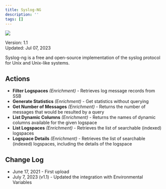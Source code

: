 ```yaml
---
title: Syslog-NG
description: ''
tags: []
---
```


![](/img/platform-services/automation-service/app-central/logos/syslog-ng.png)

Version: 1.1  
Updated: Jul 07, 2023

Syslog-ng is a free and open-source implementation of the syslog protocol for Unix and Unix-like systems.

## Actions

* **Filter Logspaces** *(Enrichment)* - Retrieves log message records from SSB
* **Generate Statistics** *(Enrichment)* - Get statistics without querying
* **Get Number of Messages** *(Enrichment)* - Returns the number of messages that would be resulted by a query
* **List Dynamic Columns** *(Enrichment)* - Returns the names of dynamic columns available for the given logspace
* **List Logspaces** *(Enrichment)* - Retrieves the list of searchable (indexed) logspaces
* **Logspace Details** *(Enrichment)* - Retrieves the list of searchable (indexed) logspaces, including the details of the logspace

## Change Log

* June 17, 2021 - First upload
* July 7, 2023 (v1.1) - Updated the integration with Environmental Variables
